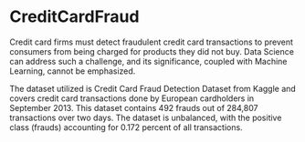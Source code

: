 # CreditCardFraud


Credit card firms must detect fraudulent credit card transactions to prevent consumers from being charged for products they did not buy. Data Science can address such a challenge, and its significance, coupled with Machine Learning, cannot be emphasized.

The dataset utilized is Credit Card Fraud Detection Dataset from Kaggle and covers credit card transactions done by European cardholders in September 2013. This dataset contains 492 frauds out of 284,807 transactions over two days. The dataset is unbalanced, with the positive class (frauds) accounting for 0.172 percent of all transactions.
